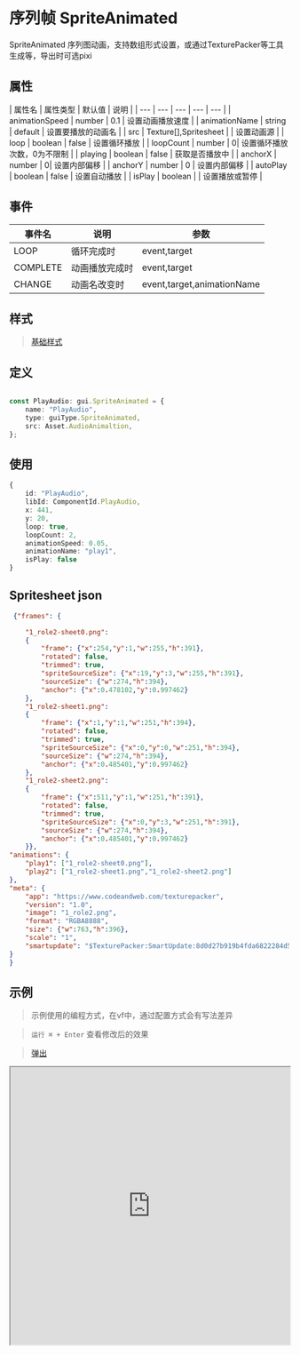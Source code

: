 # 序列帧 SpriteAnimated

SpriteAnimated 序列图动画，支持数组形式设置，或通过TexturePacker等工具生成等，导出时可选pixi

## 属性

| 属性名 | 属性类型 | 默认值 | 说明 |
| --- | --- | --- | --- | --- |
| animationSpeed | number | 0.1 |  设置动画播放速度  |
| animationName | string | default | 设置要播放的动画名 |
| src | Texture[],Spritesheet |  | 设置动画源 |
| loop | boolean | false | 设置循环播放 |
| loopCount | number | 0| 设置循环播放次数，0为不限制 |
| playing | boolean | false | 获取是否播放中 |
| anchorX | number | 0| 设置内部偏移 |
| anchorY | number | 0 | 设置内部偏移 |
| autoPlay | boolean | false | 设置自动播放 |
| isPlay | boolean | | 设置播放或暂停 |


## 事件

| 事件名  | 说明 | 参数 |
| --- | --- | --- |
|  LOOP | 循环完成时 | event,target |
|  COMPLETE | 动画播放完成时 | event,target |
|  CHANGE | 动画名改变时 | event,target,animationName|

## 样式

> [基础样式](/handbook/style.html#样式)

## 定义
``` typescript

const PlayAudio: gui.SpriteAnimated = {
    name: "PlayAudio",
    type: guiType.SpriteAnimated,
    src: Asset.AudioAnimaltion,
};

```

## 使用
``` typescript
{
    id: "PlayAudio",
    libId: ComponentId.PlayAudio,
    x: 441,
    y: 20,
    loop: true,
    loopCount: 2,
    animationSpeed: 0.05,
    animationName: "play1",
    isPlay: false
}
```

## Spritesheet json 

``` json
 {"frames": {

	"1_role2-sheet0.png":
	{
		"frame": {"x":254,"y":1,"w":255,"h":391},
		"rotated": false,
		"trimmed": true,
		"spriteSourceSize": {"x":19,"y":3,"w":255,"h":391},
		"sourceSize": {"w":274,"h":394},
		"anchor": {"x":0.478102,"y":0.997462}
	},
	"1_role2-sheet1.png":
	{
		"frame": {"x":1,"y":1,"w":251,"h":394},
		"rotated": false,
		"trimmed": true,
		"spriteSourceSize": {"x":0,"y":0,"w":251,"h":394},
		"sourceSize": {"w":274,"h":394},
		"anchor": {"x":0.485401,"y":0.997462}
	},
	"1_role2-sheet2.png":
	{
		"frame": {"x":511,"y":1,"w":251,"h":391},
		"rotated": false,
		"trimmed": true,
		"spriteSourceSize": {"x":0,"y":3,"w":251,"h":391},
		"sourceSize": {"w":274,"h":394},
		"anchor": {"x":0.485401,"y":0.997462}
	}},
"animations": {
	"play1": ["1_role2-sheet0.png"],
	"play2": ["1_role2-sheet1.png","1_role2-sheet2.png"]
},
"meta": {
	"app": "https://www.codeandweb.com/texturepacker",
	"version": "1.0",
	"image": "1_role2.png",
	"format": "RGBA8888",
	"size": {"w":763,"h":396},
	"scale": "1",
	"smartupdate": "$TexturePacker:SmartUpdate:8d0d27b919b4fda6822284d52e1d67cd:c415d34ddf0629ae063141aa6244f453:ad483e3d8905e1e227b0a04d222a3ac4$"
}
}
```

## 示例

> 示例使用的编程方式，在vf中，通过配置方式会有写法差异

> `运行 ⌘ + Enter` 查看修改后的效果

> [弹出](https://vipkid-edu.github.io/vf-gui/play/#example/TestSpriteAnimated)

<iframe src="https://vipkid-edu.github.io/vf-gui/play/#example/TestSpriteAnimated" height="500" width="100%"></iframe>
